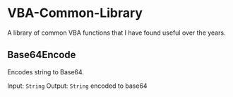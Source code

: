 # VBA-Common-Library
A library of common VBA functions that I have found useful over the years.

## Base64Encode
Encodes string to Base64.

Input: `String`
Output: `String` encoded to base64

